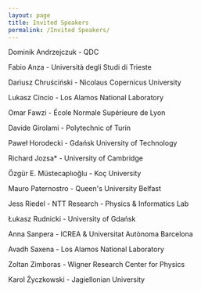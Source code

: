 ```yaml
---
layout: page
title: Invited Speakers
permalink: /Invited Speakers/
---
```

Dominik Andrzejczuk - QDC

Fabio Anza - Università degli Studi di Trieste

Dariusz Chruściński -  Nicolaus Copernicus University

Lukasz Cincio - Los Alamos National Laboratory

Omar Fawzi - École Normale Supérieure de Lyon

Davide Girolami - Polytechnic of Turin

Paweł Horodecki - Gdańsk University of Technology

Richard Jozsa* - University of Cambridge

Özgür E. Müstecaplıoğlu - Koç University

Mauro Paternostro - Queen's University Belfast

Jess Riedel -  NTT Research - Physics & Informatics Lab 

Łukasz Rudnicki - University of Gdańsk

Anna Sanpera - ICREA & Universitat Autònoma Barcelona

Avadh Saxena - Los Alamos National Laboratory

Zoltan Zimboras - Wigner Research Center for Physics

Karol Życzkowski - Jagiellonian University
